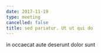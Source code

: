 ```yaml
---
date: 2017-11-19
type: meeting
cancelled: false
title: sed pariatur. Ut ut qui do
---
```

in occaecat aute deserunt dolor sunt